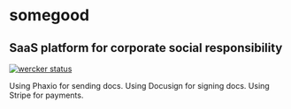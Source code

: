 somegood
========

## SaaS platform for corporate social responsibility

[![wercker status](https://app.wercker.com/status/d61ff93c72fa9f6c7440e95df0763748/m "wercker status")](https://app.wercker.com/project/bykey/d61ff93c72fa9f6c7440e95df0763748)


Using Phaxio for sending docs.
Using Docusign for signing docs.
Using Stripe for payments.
